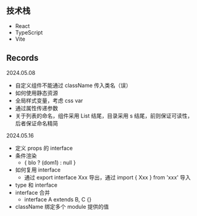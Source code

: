 ## 技术栈
- React
- TypeScript
- Vite

## Records

2024.05.08
- 自定义组件不能通过 className 传入类名（误）
- 如何使用静态资源
- 全局样式变量，考虑 css var
- 通过属性传递参数
- 关于列表的命名，组件采用 List 结尾，目录采用 s 结尾，前则保证可读性，后者保证命名精简

2024.05.16
- 定义 props 的 interface
- 条件渲染
  - { blo ? (dom1) : null }
- 如何复用 interface
  - 通过 export interface Xxx 导出，通过 import { Xxx } from 'xxx' 导入
- type 和 interface
- interface 合并
  - interface A extends B, C {}
- className 绑定多个 module 提供的值
